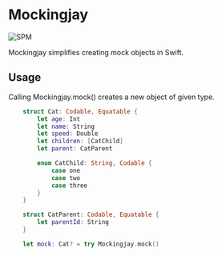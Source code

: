 # Mockingjay

![SPM](https://github.com/umutonat/Mockingjay/actions/workflows/swift.yml/badge.svg)

Mockingjay simplifies creating mock objects in Swift.


## Usage

Calling Mockingjay.mock() creates a new object of given type.

``` swift
    struct Cat: Codable, Equatable {
        let age: Int
        let name: String
        let speed: Double
        let children: [CatChild]
        let parent: CatParent

        enum CatChild: String, Codable {
            case one
            case two
            case three
        }
    }

    struct CatParent: Codable, Equatable {
        let parentId: String
    }

    let mock: Cat? = try Mockingjay.mock()
```
